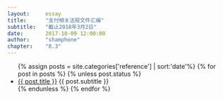 ```yaml
---
layout:     essay
title:      "支付相关法规文件汇编"
subtitle:   "截止2018年3月2日"
date:       2017-10-09 12:00:00
author:     "shamphone"
chapter:	"8.3"
---
```


<ul>
{% assign posts = site.categories['reference'] | sort:'date'%}
{% for post in posts %}
{% unless  post.status  %}
<li><a href="{{ post.url | prepend: site.baseurl }}">{{ post.title }}</a> <span class="ref-meta"> {{ post.subtitle }} </span> </li>
{% endunless  %}
{% endfor %}
</ul>